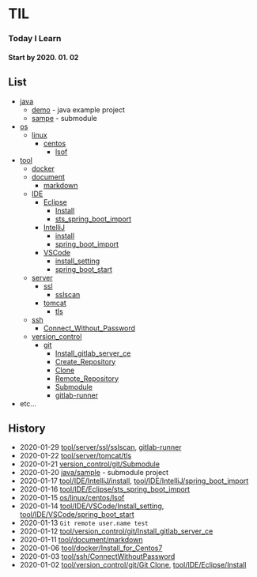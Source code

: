 # TIL
### Today I Learn
#### Start by 2020. 01. 02

## List

- [java](java)
  - [demo](java/demo) - java example project
  - [sampe](https://github.com/changki/sample/) - submodule
- [os](os)
  - [linux](os/linux)
    - [centos](os/linux/centos)
      - [lsof](os/linux/centos/01.lsof.md)
- [tool](tool)
  - [docker](tool/docker)
  - [document](tool/document)
    - [markdown](tool/document/markdown)
  - [IDE](tool/IDE)
    - [Eclipse](tool/IDE/Eclipse)
      - [Install](tool/IDE/Eclipse/01.Install.md)
      - [sts_spring_boot_import](tool/IDE/Eclipse/02.sts_spring_boot_import.md)
    - [IntelliJ](tool/IDE/IntelliJ)
      - [install](tool/IDE/IntelliJ/01.install.md)
      - [spring_boot_import](tool/IDE/IntelliJ/02.spring_boot_import.md)
    - [VSCode](tool/IDE/VSCode)
      - [install_setting](tool/IDE/VSCode/01.Install_setting.md)
      - [spring_boot_start](tool/IDE/VSCode/02.spring_boot_start.md)
  - [server](tool/server)
    - [ssl](tool/server/ssl)
      - [sslscan](tool/server/ssl/01.sslscan.md)
    - [tomcat](tool/server/tomcat)
      - [tls](tool/server/tomcat/01.tls.md)
  - [ssh](tool/ssh)
    - [Connect_Without_Password](tool/ssh/01.Connect_Without_Password.md)
  - [version_control](tool/version_control)
    - [git](tool/version_control/git)
      - [Install_gitlab_server_ce](tool/version_control/git/00.Install_gitlab_sever_ce.md)
      - [Create_Repository](tool/version_control/git/01.Create_Repository.md)
      - [Clone](tool/version_control/git/02.Clone.md)
      - [Remote_Repository](tool/version_control/git/03.Remote_Repository.md)
      - [Submodule](tool/version_control/git/04.submodule.md)
      - [gitlab-runner](tool/version_control/git/05.gitlab-runner.md)
- etc...


## History

- 2020-01-29 [tool/server/ssl/sslscan](tool/server/ssl/01.sslscan.md), [gitlab-runner](tool/version_control/git/05.gitlab-runner.md)
- 2020-01-22 [tool/server/tomcat/tls](tool/server/tomcat/01.tls.md)
- 2020-01-21 [version_control/git/Submodule](tool/version_control/git/04.submodule.md)
- 2020-01-20 [java/sample](https://github.com/changki/sample/) - submodule project 
- 2020-01-17 [tool/IDE/IntelliJ/install](tool/IDE/IntelliJ/01.Install.md), [tool/IDE/IntelliJ/spring_boot_import](tool/IDE/IntelliJ/02.spring_boot_import.md)
- 2020-01-16 [tool/IDE/Eclipse/sts_spring_boot_import](tool/IDE/Eclipse/02.sts_spring_boot_import.md)
- 2020-01-15 [os/linux/centos/lsof](os/linux/centos/01.lsof.md)
- 2020-01-14 [tool/IDE/VSCode/Install_setting](tool/IDE/VSCode/01.Install_setting.md), [tool/IDE/VSCode/spring_boot_start](tool/IDE/VSCode/02.spring_boot_start.md)
- 2020-01-13 `Git remote user.name test`
- 2020-01-12 [tool/version_control/git/Install_gitlab_server_ce](tool/version_control/git/00.Install_gitlab_sever_ce.md)
- 2020-01-11 [tool/document/markdown](tool/document/markdown/README.md)
- 2020-01-06 [tool/docker/Install_for_Centos7](tool/docker/Install_for_Centos7.md)
- 2020-01-03 [tool/ssh/ConnectWithoutPassword](tool/ssh/01.Connect_Without_Password.md)
- 2020-01-02 [tool/version_control/git/Git Clone](tool/version_control/git/02.Clone.md),
[tool/IDE/Eclipse/Install](tool/IDE/Eclipse/01.Install.md)

